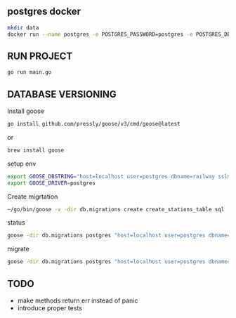 ## postgres docker



```bash
mkdir data
docker run --name postgres -e POSTGRES_PASSWORD=postgres -e POSTGRES_DB=railway -p 5432:5432 -it -e PG_DATA=/var/lib/postgresql/data -v $(pwd)/data:/var/lib/postgresql/data postgres 
```

## RUN PROJECT
```bash
go run main.go
```

## DATABASE VERSIONING
Install goose
```bash
go install github.com/pressly/goose/v3/cmd/goose@latest
```
or
```bash
brew install goose
```

setup env
```bash
export GOOSE_DBSTRING="host=localhost user=postgres dbname=railway sslmode=disable password=postgres"
export GOOSE_DRIVER=postgres
```

Create migrtation
```bash
~/go/bin/goose -v -dir db.migrations create create_stations_table sql
```

status
```bash
goose -dir db.migrations postgres "host=localhost user=postgres dbname=railway sslmode=disable password=postgres" status
```

migrate
```bash
goose -dir db.migrations postgres "host=localhost user=postgres dbname=railway sslmode=disable password=postgres" up
```


## TODO
- make methods return err instead of panic
- introduce proper tests
